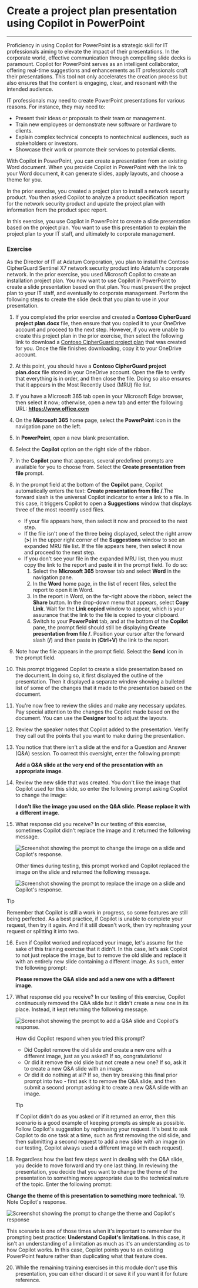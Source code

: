 
# Create a project plan presentation using Copilot in PowerPoint
---
Proficiency in using Copilot for PowerPoint is a strategic skill for IT professionals aiming to elevate the impact of their presentations. In the corporate world, effective communication through compelling slide decks is paramount. Copilot for PowerPoint serves as an intelligent collaborator, offering real-time suggestions and enhancements as IT professionals craft their presentations. This tool not only accelerates the creation process but also ensures that the content is engaging, clear, and resonant with the intended audience.

IT professionals may need to create PowerPoint presentations for various reasons. For instance, they may need to:

 -  Present their ideas or proposals to their team or management.
 -  Train new employees or demonstrate new software or hardware to clients.
 -  Explain complex technical concepts to nontechnical audiences, such as stakeholders or investors.
 -  Showcase their work or promote their services to potential clients.

With Copilot in PowerPoint, you can create a presentation from an existing Word document. When you provide Copilot in PowerPoint with the link to your Word document, it can generate slides, apply layouts, and choose a theme for you.

In the prior exercise, you created a project plan to install a network security product. You then asked Copilot to analyze a product specification report for the network security product and update the project plan with information from the product spec report.

In this exercise, you use Copilot in PowerPoint to create a slide presentation based on the project plan. You want to use this presentation to explain the project plan to your IT staff, and ultimately to corporate management.

### Exercise

As the Director of IT at Adatum Corporation, you plan to install the Contoso CipherGuard Sentinel X7 network security product into Adatum's corporate network. In the prior exercise, you used Microsoft Copilot to create an installation project plan. You now want to use Copilot in PowerPoint to create a slide presentation based on that plan. You must present the project plan to your IT staff, and eventually to corporate management. Perform the following steps to create the slide deck that you plan to use in your presentation.

1.  If you completed the prior exercise and created a **Contoso CipherGuard project plan.docx** file, then ensure that you copied it to your OneDrive account and proceed to the next step. However, if you were unable to create this project plan in the prior exercise, then select the following link to download a [Contoso CipherGuard project plan](https://edxinteractivepage.blob.core.windows.net/ms-4004/Contoso%20CipherGuard%20project%20plan.docx) that was created for you. Once the file finishes downloading, copy it to your OneDrive account.
2.  At this point, you should have a **Contoso CipherGuard project plan.docx** file stored in your OneDrive account. Open the file to verify that everything is in order, and then close the file. Doing so also ensures that it appears in the Most Recently Used (MRU) file list.
3.  If you have a Microsoft 365 tab open in your Microsoft Edge browser, then select it now; otherwise, open a new tab and enter the following URL: **https://www.office.com**
4.  On the **Microsoft 365** home page, select the **PowerPoint** icon in the navigation pane on the left.
5.  In **PowerPoint**, open a new blank presentation.
6.  Select the **Copilot** option on the right side of the ribbon.
7.  In the **Copilot** pane that appears, several predefined prompts are available for you to choose from. Select the **Create presentation from file** prompt.
8.  In the prompt field at the bottom of the **Copilot** pane, Copilot automatically enters the text: **Create presentation from file /**.The forward slash is the universal Copilot indicator to enter a link to a file. In this case, it triggers Copilot to open a **Suggestions** window that displays three of the most recently used files.
     -  If your file appears here, then select it now and proceed to the next step.
     -  If the file isn't one of the three being displayed, select the right arrow (**&gt;**) in the upper right corner of the **Suggestions** window to see an expanded MRU file list. If the file appears here, then select it now and proceed to the next step.
     -  If you don't see your file in the expanded MRU list, then you must copy the link to the report and paste it in the prompt field. To do so:
        1.  Select the **Microsoft 365** browser tab and select **Word** in the navigation pane.
        2.  In the **Word** home page, in the list of recent files, select the report to open it in Word.
        3.  In the report in Word, on the far-right above the ribbon, select the **Share** button. In the drop-down menu that appears, select **Copy Link**. Wait for the **Link copied** window to appear, which is your assurance that the link to the file is copied to your clipboard.
        4.  Switch to your **PowerPoint** tab, and at the bottom of the **Copilot** pane, the prompt field should still be displaying **Create presentation from file /**. Position your cursor after the forward slash (**/**) and then paste in (**Ctrl+V**) the link to the report.
9.  Note how the file appears in the prompt field. Select the **Send** icon in the prompt field.
10. This prompt triggered Copilot to create a slide presentation based on the document. In doing so, it first displayed the outline of the presentation. Then it displayed a separate window showing a bulleted list of some of the changes that it made to the presentation based on the document.
11. You're now free to review the slides and make any necessary updates. Pay special attention to the changes the Copilot made based on the document. You can use the **Designer** tool to adjust the layouts.
12. Review the speaker notes that Copilot added to the presentation. Verify they call out the points that you want to make during the presentation.
13. You notice that there isn't a slide at the end for a Question and Answer (Q&A) session. To correct this oversight, enter the following prompt:
    
    **Add a Q&A slide at the very end of the presentation with an appropriate image**.
14. Review the new slide that was created. You don't like the image that Copilot used for this slide, so enter the following prompt asking Copilot to change the image:
    
    **I don't like the image you used on the Q&A slide. Please replace it with a different image**.
15. What response did you receive? In our testing of this exercise, sometimes Copilot didn't replace the image and it returned the following message.
    
      ![Screenshot showing the prompt to change the image on a slide and Copilot's response.](../media/copilot-powerpoint-replace-message-1-030c583b.png) 
         
      Other times during testing, this prompt worked and Copilot replaced the image on the slide and returned the following message.
         
      ![Screenshot showing the prompt to replace the image on a slide and Copilot's response.](../media/copilot-powerpoint-replace-message-2-aa694058.png)
     
 > [!TIP]
 > Remember that Copilot is still a work in progress, so some features are still being perfected. As a best practice, if Copilot is unable to complete your request, then try it again. And if it still doesn't work, then try rephrasing your request or splitting it into two.

16. Even if Copilot worked and replaced your image, let's assume for the sake of this training exercise that it didn't. In this case, let's ask Copilot to not just replace the image, but to remove the old slide and replace it with an entirely new slide containing a different image. As such, enter the following prompt:
    
    **Please remove the Q&A slide and add a new one with a different image**.
17. What response did you receive? In our testing of this exercise, Copilot continuously removed the Q&A slide but it didn't create a new one in its place. Instead, it kept returning the following message.
    
      ![Screenshot showing the prompt to add a Q&A slide and Copilot's response.](../media/copilot-powerpoint-error-message-b164a414.png)
    
    
      How did Copilot respond when you tried this prompt?
      
      -  Did Copilot remove the old slide and create a new one with a different image, just as you asked? If so, congratulations!
      -  Or did it remove the old slide but not create a new one? If so, ask it to create a new Q&A slide with an image.
      -  Or did it do nothing at all? If so, then try breaking this final prior prompt into two - first ask it to remove the Q&A slide, and then submit a second prompt asking it to create a new Q&A slide with an image.
    
      > [!TIP]
      > If Copilot didn't do as you asked or if it returned an error, then this scenario is a good example of keeping prompts as simple as possible. Follow Copilot's suggestion by rephrasing your request. It's best to ask Copilot to do one task at a time, such as first removing the old slide, and then submitting a second request to add a new slide with an image (in our testing, Copilot always used a different image with each request).
18. Regardless how the last few steps went in dealing with the Q&A slide, you decide to move forward and try one last thing. In reviewing the presentation, you decide that you want to change the theme of the presentation to something more appropriate due to the technical nature of the topic. Enter the following prompt:
    
 **Change the theme of this presentation to something more technical.**
19. Note Copilot's response.
    
   ![Screenshot showing the prompt to change the theme and Copilot's response](../media/copilot-powerpoint-design-message-9de87575.png)
    
    
This scenario is one of those times when it's important to remember the prompting best practice: **Understand Copilot's limitations**. In this case, it isn't an understanding of a limitation as much as it's an understanding as to how Copilot works. In this case, Copilot points you to an existing PowerPoint feature rather than duplicating what that feature does.

20. While the remaining training exercises in this module don't use this presentation, you can either discard it or save it if you want it for future reference.
